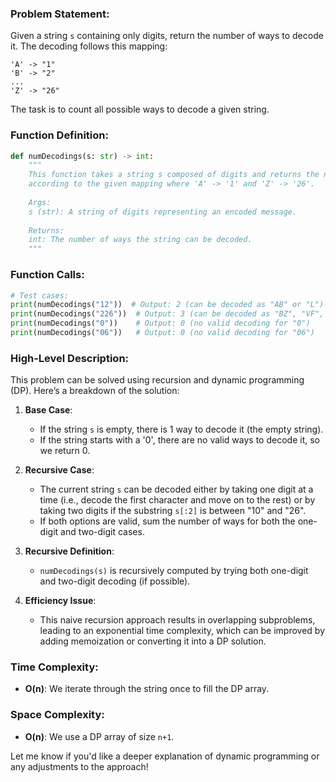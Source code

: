 ### Problem Statement:

Given a string `s` containing only digits, return the number of ways to decode it. The decoding follows this mapping:

```
'A' -> "1"
'B' -> "2"
...
'Z' -> "26"
```

The task is to count all possible ways to decode a given string.

### Function Definition:

```python
def numDecodings(s: str) -> int:
    """
    This function takes a string s composed of digits and returns the number of ways it can be decoded 
    according to the given mapping where 'A' -> '1' and 'Z' -> '26'.
    
    Args:
    s (str): A string of digits representing an encoded message.
    
    Returns:
    int: The number of ways the string can be decoded.
    """
```

### Function Calls:

```python
# Test cases:
print(numDecodings("12"))  # Output: 2 (can be decoded as "AB" or "L")
print(numDecodings("226"))  # Output: 3 (can be decoded as "BZ", "VF", or "BBF")
print(numDecodings("0"))    # Output: 0 (no valid decoding for "0")
print(numDecodings("06"))   # Output: 0 (no valid decoding for "06")
```

### High-Level Description:

This problem can be solved using recursion and dynamic programming (DP). Here’s a breakdown of the solution:

1. **Base Case**: 
   - If the string `s` is empty, there is 1 way to decode it (the empty string).
   - If the string starts with a '0', there are no valid ways to decode it, so we return 0.

2. **Recursive Case**: 
   - The current string `s` can be decoded either by taking one digit at a time (i.e., decode the first character and move on to the rest) or by taking two digits if the substring `s[:2]` is between "10" and "26".
   - If both options are valid, sum the number of ways for both the one-digit and two-digit cases.

3. **Recursive Definition**: 
   - `numDecodings(s)` is recursively computed by trying both one-digit and two-digit decoding (if possible).
   
4. **Efficiency Issue**: 
   - This naive recursion approach results in overlapping subproblems, leading to an exponential time complexity, which can be improved by adding memoization or converting it into a DP solution.


### Time Complexity:
- **O(n)**: We iterate through the string once to fill the DP array.

### Space Complexity:
- **O(n)**: We use a DP array of size `n+1`.

Let me know if you'd like a deeper explanation of dynamic programming or any adjustments to the approach!
